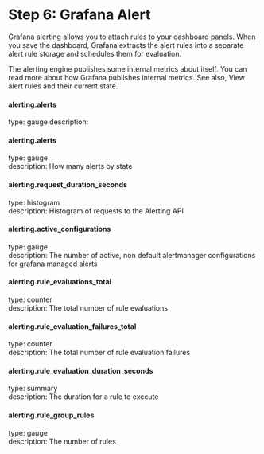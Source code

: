 # Step 6: Grafana Alert
Grafana alerting allows you to attach rules to your dashboard panels. When you save the dashboard, Grafana extracts the alert rules into a separate alert rule storage and schedules them for evaluation.

The alerting engine publishes some internal metrics about itself. You can read more about how Grafana publishes internal metrics. See also, View alert rules and their current state.

#### alerting.alerts
type:  gauge
description: 

#### alerting.alerts
type: gauge<br>
description: How many alerts by state

#### alerting.request_duration_seconds
type: histogram <br>
description: Histogram of requests to the Alerting API

#### alerting.active_configurations
type: gauge<br>
description: The number of active, non default alertmanager configurations for grafana managed alerts

#### alerting.rule_evaluations_total
type: counter<br>
description: The total number of rule evaluations

#### alerting.rule_evaluation_failures_total
type: counter<br>
description: The total number of rule evaluation failures

#### alerting.rule_evaluation_duration_seconds
type: summary<br>
description: The duration for a rule to execute

#### alerting.rule_group_rules
type: gauge<br>
description: The number of rules
